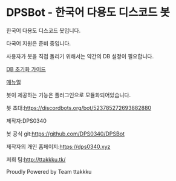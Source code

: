 # DPSBot - 한국어 다용도 디스코드 봇

한국어 다용도 디스코드 봇입니다.

다국어 지원은 준비 중입니다.

사용자가 봇을 직접 돌리기 위해서는 약간의 DB 설정이 필요합니다.

[DB 초기화 가이드](db-init.md)

[매뉴얼](manual.md)

봇이 제공하는 기능은 플러그인으로 모듈화되어있습니다.

봇 초대:https://discordbots.org/bot/523785272693882880

제작자:DPS0340

봇 공식 git:https://github.com/DPS0340/DPSBot

제작자의 개인 홈페이지:https://dps0340.xyz

저희 팀:http://ttakkku.tk/

Proudly Powered by Team ttakkku
